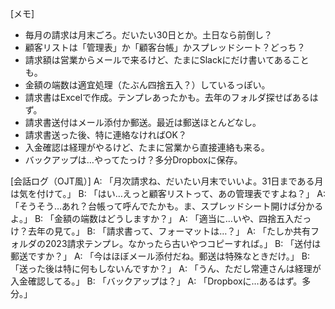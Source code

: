 [メモ]
- 毎月の請求は月末ごろ。だいたい30日とか。土日なら前倒し？
- 顧客リストは「管理表」か「顧客台帳」かスプレッドシート？どっち？
- 請求額は営業からメールで来るけど、たまにSlackにだけ書いてあることも。
- 金額の端数は適宜処理（たぶん四捨五入？）しているっぽい。
- 請求書はExcelで作成。テンプレあったかも。去年のフォルダ探せばあるはず。
- 請求書送付はメール添付か郵送。最近は郵送ほとんどなし。
- 請求書送った後、特に連絡なければOK？
- 入金確認は経理がやるけど、たまに営業から直接連絡も来る。
- バックアップは…やってたっけ？多分Dropboxに保存。

[会話ログ（OJT風）]
A: 「月次請求ね、だいたい月末でいいよ。31日まである月は気を付けて。」
B: 「はい…えっと顧客リストって、あの管理表ですよね？」
A: 「そうそう…あれ？台帳って呼んでたかも。ま、スプレッドシート開けば分かるよ。」
B: 「金額の端数はどうしますか？」
A: 「適当に…いや、四捨五入だっけ？去年の見て。」
B: 「請求書って、フォーマットは…？」
A: 「たしか共有フォルダの2023請求テンプレ。なかったら古いやつコピーすれば。」
B: 「送付は郵送ですか？」
A: 「今はほぼメール添付だね。郵送は特殊なときだけ。」
B: 「送った後は特に何もしないんですか？」
A: 「うん、ただし常連さんは経理が入金確認してる。」
B: 「バックアップは？」
A: 「Dropboxに…あるはず。多分。」
